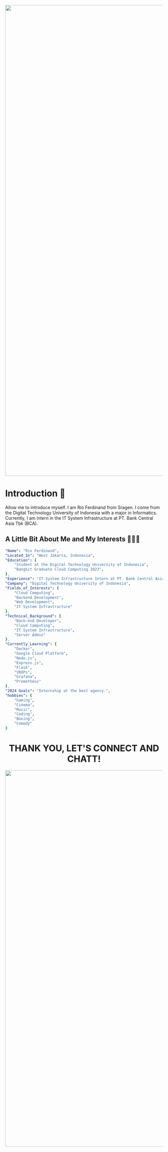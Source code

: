 <p align="center">
  <img width="1500" src="https://capsule-render.vercel.app/api?type=waving&color=gradient&text=Hello!&height=250&section=header"/>
</p>

# Introduction 👋
Allow me to introduce myself. I am Rio Ferdinand from Sragen. I come from the Digital Technology University of Indonesia with a major in Informatics. Currently, I am intern in the IT System Infrastructure at PT. Bank Central Asia Tbk (BCA).

## A Little Bit About Me and My Interests 👨🏻‍💻

```yaml
"Name": "Rio Ferdinand",
"Located_In": "West Jakarta, Indonesia",
"Education": {
    "Student at the Digital Technology University of Indonesia",
    "Bangkit Graduate Cloud Computing 2023",
},
"Experience": "IT System Infrastructure Intern at PT. Bank Central Asia Tbk (BCA)",
"Company": "Digital Technology University of Indonesia",
"Fields_of_Interests": {
    "Cloud Computing",
    "Backend Development",
    "Web Development",
    "IT System Infrastructure"
},
"Technical_Background": {
    "Back-end Developer",
    "Cloud Computing",
    "IT System Infrastructure",
    "Server Admin"
},
"Currently_Learning": {
    "Docker", 
    "Google Cloud Platform", 
    "Node.js",
    "Express.js",
    "Flask",
    "VROPs",
    "Grafana",
    "Prometheus"
},
"2024 Goals": "Internship at the best agency.",
"hobbies": {
    "Gaming", 
    "Cinema", 
    "Music", 
    "Coding",
    "Boxing", 
    "Comedy"
}
```

#
<h1 align="center">THANK YOU, LET'S CONNECT AND CHATT! </h1>

<p align="center">
    <img width="1200" src="https://github.com/saadeghi/saadeghi/blob/master/dino.gif?raw=true"/>
</p>
